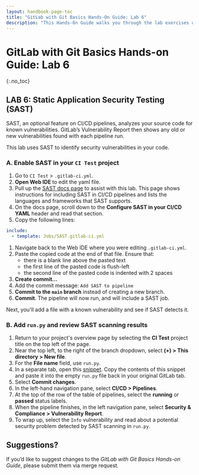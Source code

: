 ```yaml
---
layout: handbook-page-toc
title: "GitLab with Git Basics Hands-On Guide: Lab 6"
description: "This Hands-On Guide walks you through the lab exercises used in the GitLab with Git Basics course."
---
```

# GitLab with Git Basics Hands-on Guide: Lab 6
{:.no_toc}

## LAB 6: Static Application Security Testing (SAST)

SAST, an optional feature on CI/CD pipelines, analyzes your source code for known vulnerabilities. GitLab’s Vulnerability Report then shows any old or new vulnerabilities found with each pipeline run.

This lab uses SAST to identify security vulnerabilities in your code.

### A. Enable SAST in your `CI Test` project

1. Go to `CI Test` > `.gitlab-ci.yml`.
1. **Open Web IDE** to edit the yaml file.
1. Pull up the [SAST docs page](https://docs.gitlab.com/ee/user/application_security/sast/) to assist with this lab. This page shows instructions for including SAST in CI/CD pipelines and lists the languages and frameworks that SAST supports.
1. On the docs page, scroll down to the **Configure SAST in your CI/CD YAML** header and read that section.
1. Copy the following lines:
```yaml
include:
  - template: Jobs/SAST.gitlab-ci.yml
```
1. Navigate back to the Web IDE where you were editing `.gitlab-ci.yml`.
1. Paste the copied code at the end of that file. Ensure that:
   * there is a blank line above the pasted text
   * the first line of the pasted code is flush-left
   * the second line of the pasted code is indented with 2 spaces
1. **Create commit...**
1. Add the commit message: `Add SAST to pipeline`
1. **Commit to the `main` branch** instead of creating a new branch.
1. **Commit**. The pipeline will now run, and will include a SAST job.

Next, you'll add a file with a known vulnerability and see if SAST detects it.

### B. Add `run.py` and review SAST scanning results

1. Return to your project's overview page by selecting the **CI Test** project title on the top left of the page.
1. Near the top left, to the right of the branch dropdown, select **(+) > This directory > New file**.
1. For the **File name** field, use `run.py`.
1. In a separate tab, open this [snippet](https://ilt.gitlabtraining.cloud/professional-services-classes/gitlab-with-git-basics/gitlab-flow-demo/-/blob/master/run.py). Copy the contents of this snippet and paste it into the empty `run.py` file back in your original GitLab tab.
1. Select **Commit changes**.
1. In the left-hand navigation pane, select **CI/CD > Pipelines**. 
1. At the top of the row of the table of pipelines, select the **running** or **passed** status labels.
1. When the pipeline finishes, in the left navigation pane, select **Security & Compliance > Vulnerability Report**.
1. To wrap up, select the `Info` vulnerability and read about a potential security problem detected by SAST scanning in `run.py`.

## Suggestions?

If you’d like to suggest changes to the *GitLab with Git Basics Hands-on Guide*, please submit them via merge request.
